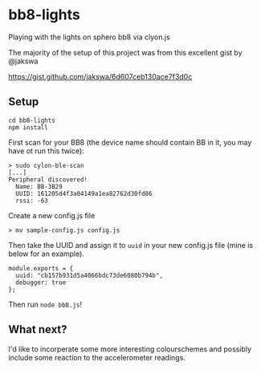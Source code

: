 # bb8-lights
Playing with the lights on sphero bb8 via clyon.js

The majority of the setup of this project was from this excellent gist by @jakswa 

https://gist.github.com/jakswa/6d607ceb130ace7f3d0c

## Setup

```
cd bb8-lights
npm install
```

First scan for your BB8 (the device name should contain BB in it, you may have ot run this twice):

```
> sudo cylon-ble-scan
[...]
Peripheral discovered!
  Name: BB-3B29
  UUID: 161205d4f3a04149a1ea82762d30fd86
  rssi: -63

```

Create a new config.js file

```
> mv sample-config.js config.js
```

Then take the UUID and assign it to `uuid` in your new config.js file (mine is below for an example).

```
module.exports = {
  uuid: "cb157b931d5a4066bdc73de6080b794b",
  debugger: true
};

```

Then run `node bb8.js`!

## What next?

I'd like to incorperate some more interesting colourschemes and possibly include some reaction to the accelerometer readings.
